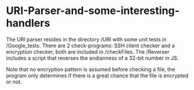 # URI-Parser-and-some-interesting-handlers
The URI parser resides in the directory /URI with some unit tests in /Google_tests.
There are 2 check-programs: SSH client checker and a encryption checker, both are included in /checkFiles.
The /Reverser includes a script that reverses the endianness of a 32-bit number in JS.

Note that no encryption pattern is assumed before checking a file, the program only determines if there is a great chance that the file is encrypted or not.
